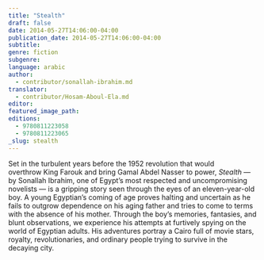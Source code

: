 ```yaml
---
title: "Stealth"
draft: false
date: 2014-05-27T14:06:00-04:00
publication_date: 2014-05-27T14:06:00-04:00
subtitle:
genre: fiction
subgenre:
language: arabic
author:
  - contributor/sonallah-ibrahim.md
translator:
  - contributor/Hosam-Aboul-Ela.md
editor:
featured_image_path:
editions:
  - 9780811223058
  - 9780811223065
_slug: stealth
---
```


Set in the turbulent years before the 1952 revolution that would overthrow King Farouk and bring Gamal Abdel Nasser to power, _Stealth_ — by Sonallah Ibrahim, one of Egypt’s most respected and uncompromising novelists — is a gripping story seen through the eyes of an eleven-year-old boy. A young Egyptian’s coming of age proves halting and uncertain as he fails to outgrow dependence on his aging father and tries to come to terms with the absence of his mother. Through the boy’s memories, fantasies, and blunt observations, we experience his attempts at furtively spying on the world of Egyptian adults. His adventures portray a Cairo full of movie stars, royalty, revolutionaries, and ordinary people trying to survive in the decaying city. 

